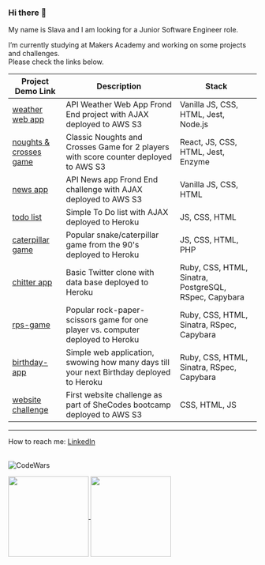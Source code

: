 ### Hi there :flamingo:

My name is Slava and I am looking for a Junior Software Engineer role.

I’m currently studying at Makers Academy and working on some projects and challenges.  
Please check the links below.


| Project<br>Demo Link | Description | Stack |
| ------------- | ------------- | ------------- |
| [weather web app](http://weather--app.s3-website.eu-west-2.amazonaws.com/) | API Weather Web App Frond End project with AJAX deployed to AWS S3 | Vanilla JS, CSS, HTML, Jest, Node.js |
| [noughts & crosses game](http://noughts-and-crosses.s3-website.eu-west-2.amazonaws.com/) | Classic Noughts and Crosses Game for 2 players with score counter deployed to AWS S3 | React, JS, CSS, HTML, Jest, Enzyme |
| [news app](http://news-app-challenge.s3-website.eu-west-2.amazonaws.com/) | API News app Frond End challenge with AJAX deployed to AWS S3 | Vanilla JS, CSS, HTML |
| [todo list](https://todo--list--challenge.herokuapp.com/) | Simple To Do list with AJAX  deployed to Heroku | JS, CSS, HTML |
| [caterpillar game](https://caterpillar-game.herokuapp.com/)  | Popular snake/caterpillar game from the 90's deployed to Heroku | JS, CSS, HTML, PHP |
| [chitter app](https://chitter---app.herokuapp.com/)   | Basic Twitter clone with data base deployed to Heroku | Ruby, CSS, HTML, Sinatra, PostgreSQL, RSpec, Capybara |
| [rps-game](https://rock---paper---scissors.herokuapp.com/)  | Popular rock-paper-scissors game for one player vs. computer deployed to Heroku | Ruby, CSS, HTML, Sinatra, RSpec, Capybara
| [birthday-app](https://birth-day-app.herokuapp.com/)  | Simple web application, swowing how many days till your next Birthday deployed to Heroku | Ruby, CSS, HTML, Sinatra, RSpec, Capybara
| [website challenge](https://shecodesproject2020.s3.eu-west-2.amazonaws.com/new_site.html) | First website challenge as part of SheCodes bootcamp deployed to AWS S3 | CSS, HTML, JS |



---
How to reach me: [LinkedIn](https://www.linkedin.com/in/yaroslava-yates-629517221/)
<br>
<br>


![CodeWars](https://github-readme-codewars-stats.herokuapp.com/api/?username=amfibiya17&badge&name_only&colormode=bright_mode)


<a href="https://github.com/anuraghazra/github-readme-stats">
  <img align="center" src="https://github-readme-stats.vercel.app/api?username=amfibiya17&theme=default" height="163"/>
</a>

<a href="https://github.com/anuraghazra/convoychat">
  <img align="center" src="https://github-readme-stats.vercel.app/api/top-langs/?username=amfibiya17&layout=compact&theme=default" height="163"/>
</a>


